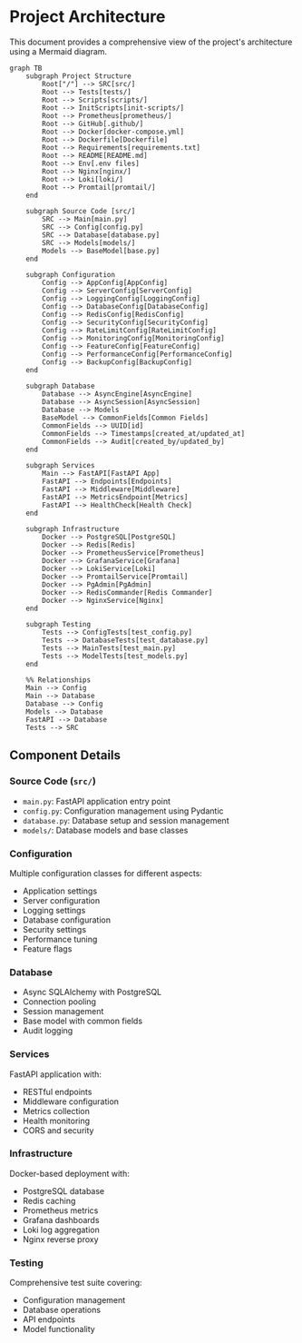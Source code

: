 # Project Architecture

This document provides a comprehensive view of the project's architecture using a Mermaid diagram.

```mermaid
graph TB
    subgraph Project Structure
        Root["/"] --> SRC[src/]
        Root --> Tests[tests/]
        Root --> Scripts[scripts/]
        Root --> InitScripts[init-scripts/]
        Root --> Prometheus[prometheus/]
        Root --> GitHub[.github/]
        Root --> Docker[docker-compose.yml]
        Root --> Dockerfile[Dockerfile]
        Root --> Requirements[requirements.txt]
        Root --> README[README.md]
        Root --> Env[.env files]
        Root --> Nginx[nginx/]
        Root --> Loki[loki/]
        Root --> Promtail[promtail/]
    end

    subgraph Source Code [src/]
        SRC --> Main[main.py]
        SRC --> Config[config.py]
        SRC --> Database[database.py]
        SRC --> Models[models/]
        Models --> BaseModel[base.py]
    end

    subgraph Configuration
        Config --> AppConfig[AppConfig]
        Config --> ServerConfig[ServerConfig]
        Config --> LoggingConfig[LoggingConfig]
        Config --> DatabaseConfig[DatabaseConfig]
        Config --> RedisConfig[RedisConfig]
        Config --> SecurityConfig[SecurityConfig]
        Config --> RateLimitConfig[RateLimitConfig]
        Config --> MonitoringConfig[MonitoringConfig]
        Config --> FeatureConfig[FeatureConfig]
        Config --> PerformanceConfig[PerformanceConfig]
        Config --> BackupConfig[BackupConfig]
    end

    subgraph Database
        Database --> AsyncEngine[AsyncEngine]
        Database --> AsyncSession[AsyncSession]
        Database --> Models
        BaseModel --> CommonFields[Common Fields]
        CommonFields --> UUID[id]
        CommonFields --> Timestamps[created_at/updated_at]
        CommonFields --> Audit[created_by/updated_by]
    end

    subgraph Services
        Main --> FastAPI[FastAPI App]
        FastAPI --> Endpoints[Endpoints]
        FastAPI --> Middleware[Middleware]
        FastAPI --> MetricsEndpoint[Metrics]
        FastAPI --> HealthCheck[Health Check]
    end

    subgraph Infrastructure
        Docker --> PostgreSQL[PostgreSQL]
        Docker --> Redis[Redis]
        Docker --> PrometheusService[Prometheus]
        Docker --> GrafanaService[Grafana]
        Docker --> LokiService[Loki]
        Docker --> PromtailService[Promtail]
        Docker --> PgAdmin[PgAdmin]
        Docker --> RedisCommander[Redis Commander]
        Docker --> NginxService[Nginx]
    end

    subgraph Testing
        Tests --> ConfigTests[test_config.py]
        Tests --> DatabaseTests[test_database.py]
        Tests --> MainTests[test_main.py]
        Tests --> ModelTests[test_models.py]
    end

    %% Relationships
    Main --> Config
    Main --> Database
    Database --> Config
    Models --> Database
    FastAPI --> Database
    Tests --> SRC
```

## Component Details

### Source Code (`src/`)
- `main.py`: FastAPI application entry point
- `config.py`: Configuration management using Pydantic
- `database.py`: Database setup and session management
- `models/`: Database models and base classes

### Configuration
Multiple configuration classes for different aspects:
- Application settings
- Server configuration
- Logging settings
- Database configuration
- Security settings
- Performance tuning
- Feature flags

### Database
- Async SQLAlchemy with PostgreSQL
- Connection pooling
- Session management
- Base model with common fields
- Audit logging

### Services
FastAPI application with:
- RESTful endpoints
- Middleware configuration
- Metrics collection
- Health monitoring
- CORS and security

### Infrastructure
Docker-based deployment with:
- PostgreSQL database
- Redis caching
- Prometheus metrics
- Grafana dashboards
- Loki log aggregation
- Nginx reverse proxy

### Testing
Comprehensive test suite covering:
- Configuration management
- Database operations
- API endpoints
- Model functionality 